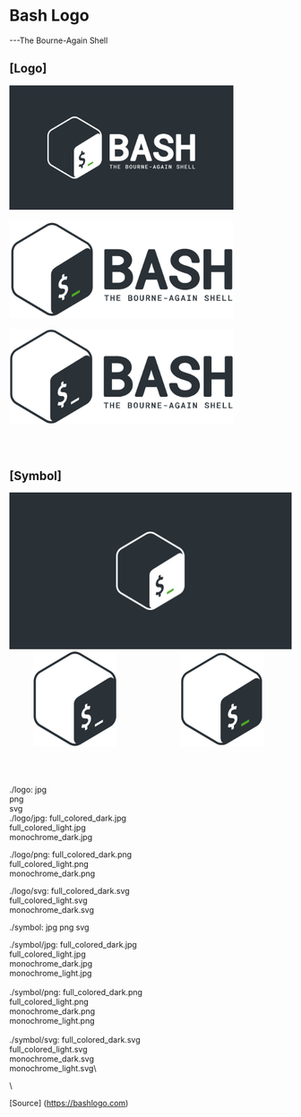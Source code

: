 # Bash Logo
---The Bourne-Again Shell

[Logo]
---
<img src="https://github.com/NgineerBabu/logo/blob/master/bash/logo/jpg/full_colored_light.jpg" width=400px></img> \
\
<img src="https://raw.githubusercontent.com/NgineerBabu/logo/master/bash/logo/jpg/full_colored_dark.jpg" width=400px></img> \
\
<img src="https://raw.githubusercontent.com/NgineerBabu/logo/master/bash/logo/jpg/monochrome_dark.jpg" width=400px></img>

<br /><br />

[Symbol]
---
<img src="https://github.com/NgineerBabu/logo/blob/master/bash/symbol/jpg/full_colored_light.jpg" width=550px></img> \
&emsp;&emsp;&emsp;<img src="https://github.com/NgineerBabu/logo/blob/master/bash/symbol/jpg/monochrome_dark.jpg" width=150px></img>&emsp;&emsp;&emsp;&emsp;&emsp;&emsp;&emsp;&emsp;<img src="https://github.com/NgineerBabu/logo/raw/master/bash/symbol/jpg/full_colored_dark.jpg" width=150px></img> \
<br /><br /><br />

./logo:
jpg\
png\
svg
\
./logo/jpg:
full_colored_dark.jpg\
full_colored_light.jpg\
monochrome_dark.jpg

./logo/png:
full_colored_dark.png\
full_colored_light.png\
monochrome_dark.png

./logo/svg:
full_colored_dark.svg\
full_colored_light.svg\
monochrome_dark.svg

./symbol:
jpg
png
svg



./symbol/jpg:
full_colored_dark.jpg\
full_colored_light.jpg\
monochrome_dark.jpg\
monochrome_light.jpg\
\
./symbol/png:
full_colored_dark.png\
full_colored_light.png\
monochrome_dark.png\
monochrome_light.png\
\
./symbol/svg:
full_colored_dark.svg\
full_colored_light.svg\
monochrome_dark.svg\
monochrome_light.svg\

\

[Source] (https://bashlogo.com)
